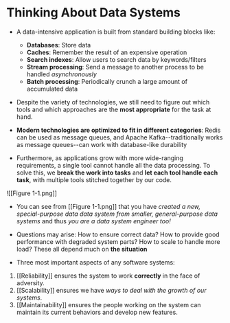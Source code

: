 # Thinking About Data Systems

- A data-intensive application is built from standard building blocks like:
  - **Databases**: Store data
  - **Caches**: Remember the result of an expensive operation
  - **Search indexes**: Allow users to search data by keywords/filters
  - **Stream processing**: Send a message to another process to be handled *asynchronously* 
  - **Batch processing**: Periodically crunch a large amount of accumulated data

- Despite the variety of technologies, we still need to figure out which tools and which approaches are the **most appropriate** for the task at hand.

- **Modern technologies are optimized to fit in different categories**: Redis can be used as message queues, and Apache Kafka--traditionally works as message queues--can work with database-like durability

- Furthermore, as applications grow with more wide-ranging requirements, a single tool cannot handle all the data processing. To solve this, we **break the work into tasks** and **let each tool handle each task**, with multiple tools stitched together by our code.

![[Figure 1-1.png]]

- You can see from [[Figure 1-1.png]] that you have *created a new, special-purpose data data system from smaller, general-purpose data systems* and thus *you are a data system engineer too!*

- Questions may arise: How to ensure correct data? How to provide good
performance with degraded system parts? How to scale to handle more load? These
all depend much on **the situation**

- Three most important aspects of any software systems:

1. [[Reliability]] ensures the system to work **correctly** in the face of
   adversity.
2. [[Scalability]] ensures we have *ways to deal with the growth of our
   systems*.
3. [[Maintainability]] ensures the people working on the system can maintain its
   current behaviors and develop new features.

